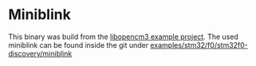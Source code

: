 # Miniblink

This binary was build from the [libopencm3 example project](https://github.com/libopencm3/libopencm3-examples).
The used miniblink can be found inside the git under [examples/stm32/f0/stm32f0-discovery/miniblink](https://github.com/libopencm3/libopencm3-examples/tree/master/examples/stm32/f0/stm32f0-discovery/miniblink)
